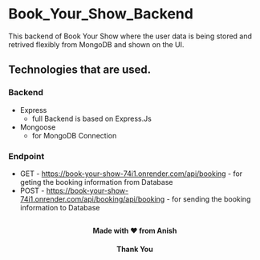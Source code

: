 # Book_Your_Show_Backend

This backend of Book Your Show where the user data is being stored and retrived flexibly from MongoDB and shown on the UI.

## Technologies that are used.
### Backend
-  Express
      - full Backend is based on Express.Js
-  Mongoose
      - for MongoDB Connection

### Endpoint
- GET - https://book-your-show-74i1.onrender.com/api/booking
       - for geting the booking information from Database
- POST - https://book-your-show-74i1.onrender.com/api/booking/api/booking
       - for sending the booking information to Database 


##
<h4 align="center">Made with ❤️ from Anish</h4>
<h4 align="center">Thank You</h4>
